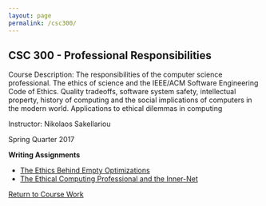 ```yaml
---
layout: page
permalink: /csc300/
---
```


**CSC 300 - Professional Responsibilities**
-------------------------------------------

Course Description: The responsibilities of the computer science professional. The ethics of science and the IEEE/ACM Software Engineering Code of Ethics. Quality tradeoffs, software system safety, intellectual property, history of computing and the social implications of computers in the modern world. Applications to ethical dilemmas in computing

Instructor:  Nikolaos Sakellariou

Spring Quarter 2017

**Writing Assignments**

- [The Ethics Behind Empty Optimizations](https://jonscott20.github.io/Files/Documents/The_Ethics_Behind_Empty_Optimizations.pdf)
- [The Ethical Computing Professional and the Inner-Net](https://jonscott20.github.io/Files/Documents/The_Ethical_Computing_Professional_and_the_Inner-Net.pdf)

[Return to Course Work](https://jonscott20.github.io/course_work/)
